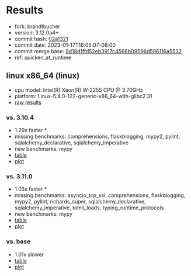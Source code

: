 # Results

- fork: brandtbucher
- version: 3.12.0a4+
- commit hash: [02a1321](https://github.com/brandtbucher/cpython/commit/02a1321)
- commit date: 2023-01-17T16:05:07-08:00
- commit merge base: [8d18d1ffd52eb3917c4566b09596d596116a5532](https://github.com/brandtbucher/cpython/commit/8d18d1ffd52eb3917c4566b09596d596116a5532)
- ref: quicken_at_runtime

## linux x86_64 (linux)

- cpu model: Intel(R) Xeon(R) W-2255 CPU @ 3.70GHz
- platform: Linux-5.4.0-122-generic-x86_64-with-glibc2.31
- [raw results](bm-20230117-linux-x86_64-brandtbucher-quicken_at_runtime-3.12.0a4%2B-02a1321.json)

### vs. 3.10.4

- 1.29x faster \*
- missing benchmarks: comprehensions, flaskblogging, mypy2, pylint, sqlalchemy_declarative, sqlalchemy_imperative
- new benchmarks: mypy
- [table](bm-20230117-linux-x86_64-brandtbucher-quicken_at_runtime-3.12.0a4%2B-02a1321-vs-3.10.4.md)
- [plot](bm-20230117-linux-x86_64-brandtbucher-quicken_at_runtime-3.12.0a4%2B-02a1321-vs-3.10.4.png)

### vs. 3.11.0

- 1.03x faster \*
- missing benchmarks: asyncio_tcp_ssl, comprehensions, flaskblogging, mypy2, pylint, richards_super, sqlalchemy_declarative, sqlalchemy_imperative, tomli_loads, typing_runtime_protocols
- new benchmarks: mypy
- [table](bm-20230117-linux-x86_64-brandtbucher-quicken_at_runtime-3.12.0a4%2B-02a1321-vs-3.11.0.md)
- [plot](bm-20230117-linux-x86_64-brandtbucher-quicken_at_runtime-3.12.0a4%2B-02a1321-vs-3.11.0.png)

### vs. base

- 1.01x slower
- [table](bm-20230117-linux-x86_64-brandtbucher-quicken_at_runtime-3.12.0a4%2B-02a1321-vs-base.md)
- [plot](bm-20230117-linux-x86_64-brandtbucher-quicken_at_runtime-3.12.0a4%2B-02a1321-vs-base.png)

